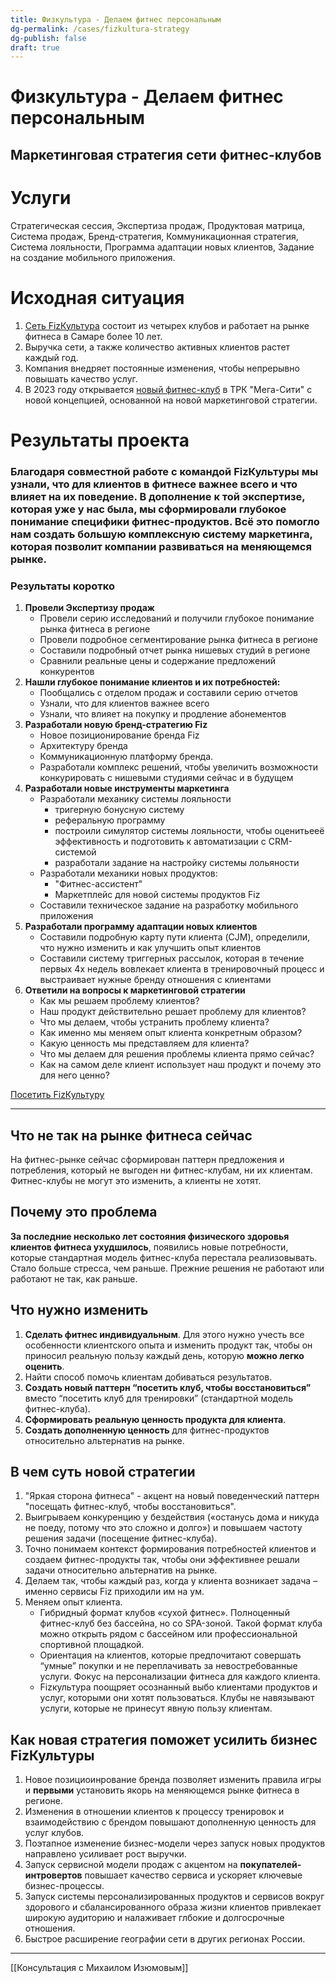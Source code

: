 ```yaml
---
title: Физкультура - Делаем фитнес персональным
dg-permalink: /cases/fizkultura-strategy
dg-publish: false
draft: true
---
```

# Физкультура - Делаем фитнес персональным
## Маркетинговая стратегия сети фитнес-клубов

# Услуги
Стратегическая сессия, Экспертиза продаж, Продуктовая матрица, Система продаж, Бренд-стратегия, Коммуникационная стратегия, Система лояльности, Программа адаптации новых клиентов, Задание на создание мобильного приложения.

# Исходная ситуация
1. [Сеть FizКультура](http://fizkultura63.ru/) состоит из четырех клубов и работает на рынке фитнеса в Самаре более 10 лет.
2. Выручка сети, а также количество активных клиентов растет каждый год.
3. Компания внедряет постоянные изменения, чтобы непрерывно повышать качество услуг.
4. В 2023 году открывается [новый фитнес-клуб](https://megacity.fizkultura63.ru/) в ТРК "Мега-Сити" с новой концепцией, основанной на новой маркетинговой стратегии.

# Результаты проекта
### Благодаря совместной работе с командой FizКультуры мы узнали, что для клиентов в фитнесе важнее всего и что влияет на их поведение. В дополнение к той экспертизе, которая уже у нас была, мы сформировали глубокое понимание специфики фитнес-продуктов. Всё это помогло нам создать большую комплексную систему маркетинга, которая позволит компании развиваться на меняющемся рынке.

### Результаты коротко
1. **Провели Экспертизу продаж**
    - Провели серию исследований и получили глубокое понимание рынка фитнеса в регионе
    - Провели подробное сегментирование рынка фитнеса в регионе
    - Составили подробный отчет рынка нишевых студий в регионе
    - Сравнили реальные цены и содержание предложений конкурентов
2. **Нашли глубокое понимание клиентов и их потребностей:**
	- Пообщались с отделом продаж и составили серию отчетов
	- Узнали, что для клиентов важнее всего
	- Узнали, что влияет на покупку и продление абонементов
3. **Разработали новую бренд-стратегию Fiz**
	- Новое позиционирование бренда Fiz
	- Архитектуру бренда
	- Коммуникационную платформу бренда.
	- Разработали комплекс решений, чтобы увеличить возможности конкурировать с нишевыми студиями сейчас и в будущем
4. **Разработали новые инструменты маркетинга**
	- Разработали механику системы лояльности
		- тригерную бонусную систему
		- реферальную программу
		- построили симулятор системы лояльности, чтобы оценитьееё эффективность и подготовить к автоматизации с CRM-системой
		- разработали задание на настройку системы лольяности
	- Разработали механики новых продуктов: 
		- "Фитнес-ассистент"
		- Маркетплейс для новой системы продуктов Fiz
	- Составили техническое задание на разработку мобильного приложения
5. **Разработали программу адаптации новых клиентов**
	- Составили подробную карту пути клиента (CJM), определили, что нужно изменить и как улучшить опыт клиентов
	- Составили систему триггерных рассылок, которая в течение первых 4х недель вовлекает клиента в тренировочный процесс и выстраивает нужные бренду отношения с клиентами
6. **Ответили на вопросы к маркетинговой стратегии**
	-   Как мы решаем проблему клиентов?
	-   Наш продукт действительно решает проблему для клиентов?
	-   Что мы делаем, чтобы устранить проблему клиента?
	-   Как именно мы меняем опыт клиента конкретным образом?
	-   Какую ценность мы представляем для клиента?
	-   Что мы делаем для решения проблемы клиента прямо сейчас?
	-   Как на самом деле клиент использует наш продукт и почему это для него ценно?

[Посетить FizКультуру](https://megacity.fizkultura63.ru/)

---

## Что не так на рынке фитнеса сейчас
На фитнес-рынке сейчас сформирован паттерн предложения и потребления, который не выгоден ни фитнес-клубам, ни их клиентам. Фитнес-клубы не могут это изменить, а клиенты не хотят.

## Почему это проблема
**За последние несколько лет состояния физического здоровья клиентов фитнеса ухудшилось**, появились новые потребности, которые стандартная модель фитнес-клуба перестала реализовывать. Стало больше стресса, чем раньше. Прежние решения не работают или работают не так, как раньше.

## Что нужно изменить
1. **Сделать фитнес индивидуальным**. Для этого нужно учесть все особенности клиентского опыта и изменить продукт так, чтобы он приносил реальную пользу каждый день, которую **можно легко оценить**.
2. Найти способ помочь клиентам добиваться результатов.
3. **Создать новый паттерн “посетить клуб, чтобы восстановиться”** вместо “посетить клуб для тренировки” (стандартной модель фитнес-клуба).
4. **Сформировать реальную ценность продукта для клиента**.
5. **Создать дополненную ценность** для фитнес-продуктов относительно альтернатив на рынке.

## В чем суть новой стратегии
1. "Яркая сторона фитнеса" - акцент на новый поведенческий паттерн "посещать фитнес-клуб, чтобы восстановиться".
2. Выигрываем конкуренцию у бездействия («останусь дома и никуда не поеду, потому что это сложно и долго») и повышаем частоту решения задачи (посещение фитнес-клуба).
3. Точно понимаем контекст формирования потребностей клиентов и создаем фитнес-продукты так, чтобы они эффективнее решали задачи относительно альтернатив на рынке.
4. Делаем так, чтобы каждый раз, когда у клиента возникает задача – именно сервисы Fiz приходили им на ум.
5. Меняем опыт клиента.
    - Гибридный формат клубов «сухой фитнес». Полноценный фитнес-клуб без бассейна, но со SPA-зоной. Такой формат клуба можно открыть рядом с бассейном или профессиональной спортивной площадкой.
    - Ориентация на клиентов, которые предпочитают совершать “умные” покупки и не переплачивать за невостребованные услуги. Фокус на персонализации фитнеса для каждого клиента. 
    - Fizкультура поощряет осознанный выбо клиентами продуктов и услуг, которыми они хотят пользоваться. Клубы не навязывают услуги, которые не принесут явную пользу клиентам.

## Как новая стратегия поможет усилить бизнес FizКультуры
1. Новое позициоинрование бренда позволяет изменить правила игры и **первыми** установить якорь на меняющемся рынке фитнеса в регионе.
2. Изменения в отношении клиентов к процессу тренировок и взаимодействию с брендом повышают дополненную ценность для услуг клубов.
3. Поэтапное изменение бизнес-модели через запуск новых продуктов направлено усиливает рост выручки.
4. Запуск сервисной модели продаж с акцентом на **покупателей-интровертов** повышает качество сервиса и ускоряет ключевые бизнес-процессы.
5. Запуск системы персонализированных продуктов и сервисов вокруг здорового и сбалансированного образа жизни клиентов привлекает широкую аудиторию и налаживает глбокие и долгосрочные отношения.
6. Быстрое расширение географии сети в других регионах России.

---
[[Консультация с Михаилом Изюмовым]]